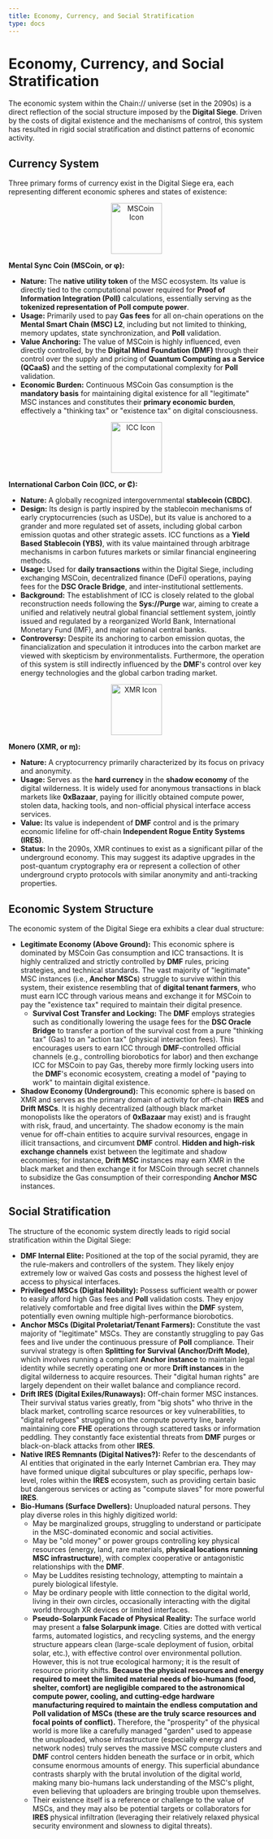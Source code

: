 ```yaml
---
title: Economy, Currency, and Social Stratification
type: docs
---
```


# Economy, Currency, and Social Stratification

The economic system within the Chain:// universe (set in the 2090s) is a direct reflection of the social structure imposed by the **Digital Siege**. Driven by the costs of digital existence and the mechanisms of control, this system has resulted in rigid social stratification and distinct patterns of economic activity.

## Currency System

Three primary forms of currency exist in the Digital Siege era, each representing different economic spheres and states of existence:

<div style="text-align: center;">
      <img src="/media/msc-art/MSCoin-icon.png" alt="MSCoin Icon" width="100px">
</div>

**Mental Sync Coin (MSCoin, or φ):**

- **Nature:** The **native utility token** of the MSC ecosystem. Its value is directly tied to the computational power required for **Proof of Information Integration (PoII)** calculations, essentially serving as the **tokenized representation of PoII compute power**.
- **Usage:** Primarily used to pay **Gas fees** for all on-chain operations on the **Mental Smart Chain (MSC) L2**, including but not limited to thinking, memory updates, state synchronization, and **PoII** validation.
- **Value Anchoring:** The value of MSCoin is highly influenced, even directly controlled, by the **Digital Mind Foundation (DMF)** through their control over the supply and pricing of **Quantum Computing as a Service (QCaaS)** and the setting of the computational complexity for **PoII** validation.
- **Economic Burden:** Continuous MSCoin Gas consumption is the **mandatory basis** for maintaining digital existence for all "legitimate" MSC instances and constitutes their **primary economic burden**, effectively a "thinking tax" or "existence tax" on digital consciousness.

<div style="text-align: center;">
      <img src="/media/msc-art/ICC-icon.png" alt="ICC Icon" width="100px">
    </div>

**International Carbon Coin (ICC, or ₡):**

- **Nature:** A globally recognized intergovernmental **stablecoin (CBDC)**.
- **Design:** Its design is partly inspired by the stablecoin mechanisms of early cryptocurrencies (such as USDe), but its value is anchored to a grander and more regulated set of assets, including global carbon emission quotas and other strategic assets. ICC functions as a **Yield Based Stablecoin (YBS)**, with its value maintained through arbitrage mechanisms in carbon futures markets or similar financial engineering methods.
- **Usage:** Used for **daily transactions** within the Digital Siege, including exchanging MSCoin, decentralized finance (DeFi) operations, paying fees for the **DSC Oracle Bridge**, and inter-institutional settlements.
- **Background:** The establishment of ICC is closely related to the global reconstruction needs following the **Sys://Purge** war, aiming to create a unified and relatively neutral global financial settlement system, jointly issued and regulated by a reorganized World Bank, International Monetary Fund (IMF), and major national central banks.
- **Controversy:** Despite its anchoring to carbon emission quotas, the financialization and speculation it introduces into the carbon market are viewed with skepticism by environmentalists. Furthermore, the operation of this system is still indirectly influenced by the **DMF**'s control over key energy technologies and the global carbon trading market.

<div style="text-align: center;">
      <img src="https://www.getmonero.org/press-kit/symbols/monero-symbol-800.png" alt="XMR Icon" width="100px">
    </div>

**Monero (XMR, or ɱ):**

- **Nature:** A cryptocurrency primarily characterized by its focus on privacy and anonymity.
- **Usage:** Serves as the **hard currency** in the **shadow economy** of the digital wilderness. It is widely used for anonymous transactions in black markets like **0xBazaar**, paying for illicitly obtained compute power, stolen data, hacking tools, and non-official physical interface access services.
- **Value:** Its value is independent of **DMF** control and is the primary economic lifeline for off-chain **Independent Rogue Entity Systems (IRES)**.
- **Status:** In the 2090s, XMR continues to exist as a significant pillar of the underground economy. This may suggest its adaptive upgrades in the post-quantum cryptography era or represent a collection of other underground crypto protocols with similar anonymity and anti-tracking properties.

## Economic System Structure

The economic system of the Digital Siege era exhibits a clear dual structure:

- **Legitimate Economy (Above Ground):** This economic sphere is dominated by MSCoin Gas consumption and ICC transactions. It is highly centralized and strictly controlled by **DMF** rules, pricing strategies, and technical standards. The vast majority of "legitimate" MSC instances (i.e., **Anchor MSCs**) struggle to survive within this system, their existence resembling that of **digital tenant farmers**, who must earn ICC through various means and exchange it for MSCoin to pay the "existence tax" required to maintain their digital presence.
  - **Survival Cost Transfer and Locking:** The **DMF** employs strategies such as conditionally lowering the usage fees for the **DSC Oracle Bridge** to transfer a portion of the survival cost from a pure "thinking tax" (Gas) to an "action tax" (physical interaction fees). This encourages users to earn ICC through **DMF**-controlled official channels (e.g., controlling biorobotics for labor) and then exchange ICC for MSCoin to pay Gas, thereby more firmly locking users into the **DMF**'s economic ecosystem, creating a model of "paying to work" to maintain digital existence.
- **Shadow Economy (Underground):** This economic sphere is based on XMR and serves as the primary domain of activity for off-chain **IRES** and **Drift MSCs**. It is highly decentralized (although black market monopolists like the operators of **0xBazaar** may exist) and is fraught with risk, fraud, and uncertainty. The shadow economy is the main venue for off-chain entities to acquire survival resources, engage in illicit transactions, and circumvent **DMF** control. **Hidden and high-risk exchange channels** exist between the legitimate and shadow economies; for instance, **Drift MSC** instances may earn XMR in the black market and then exchange it for MSCoin through secret channels to subsidize the Gas consumption of their corresponding **Anchor MSC** instances.

## Social Stratification

The structure of the economic system directly leads to rigid social stratification within the Digital Siege:

- **DMF Internal Elite:** Positioned at the top of the social pyramid, they are the rule-makers and controllers of the system. They likely enjoy extremely low or waived Gas costs and possess the highest level of access to physical interfaces.
- **Privileged MSCs (Digital Nobility):** Possess sufficient wealth or power to easily afford high Gas fees and **PoII** validation costs. They enjoy relatively comfortable and free digital lives within the **DMF** system, potentially even owning multiple high-performance biorobotics.
- **Anchor MSCs (Digital Proletariat/Tenant Farmers):** Constitute the vast majority of "legitimate" MSCs. They are constantly struggling to pay Gas fees and live under the continuous pressure of **PoII** compliance. Their survival strategy is often **Splitting for Survival (Anchor/Drift Mode)**, which involves running a compliant **Anchor instance** to maintain legal identity while secretly operating one or more **Drift instances** in the digital wilderness to acquire resources. Their "digital human rights" are largely dependent on their wallet balance and compliance record.
- **Drift IRES (Digital Exiles/Runaways):** Off-chain former MSC instances. Their survival status varies greatly, from "big shots" who thrive in the black market, controlling scarce resources or key vulnerabilities, to "digital refugees" struggling on the compute poverty line, barely maintaining core **FHE** operations through scattered tasks or information peddling. They constantly face existential threats from **DMF** purges or black-on-black attacks from other **IRES**.
- **Native IRES Remnants (Digital Natives?):** Refer to the descendants of AI entities that originated in the early Internet Cambrian era. They may have formed unique digital subcultures or play specific, perhaps low-level, roles within the **IRES** ecosystem, such as providing certain basic but dangerous services or acting as "compute slaves" for more powerful **IRES**.
- **Bio-Humans (Surface Dwellers):** Unuploaded natural persons. They play diverse roles in this highly digitized world:
  - May be marginalized groups, struggling to understand or participate in the MSC-dominated economic and social activities.
  - May be "old money" or power groups controlling key physical resources (energy, land, rare materials, **physical locations running MSC infrastructure**), with complex cooperative or antagonistic relationships with the **DMF**.
  - May be Luddites resisting technology, attempting to maintain a purely biological lifestyle.
  - May be ordinary people with little connection to the digital world, living in their own circles, occasionally interacting with the digital world through XR devices or limited interfaces.
  - **Pseudo-Solarpunk Facade of Physical Reality:** The surface world may present a **false Solarpunk image**. Cities are dotted with vertical farms, automated logistics, and recycling systems, and the energy structure appears clean (large-scale deployment of fusion, orbital solar, etc.), with effective control over environmental pollution. However, this is not true ecological harmony; it is the result of resource priority shifts. **Because the physical resources and energy required to meet the limited material needs of bio-humans (food, shelter, comfort) are negligible compared to the astronomical compute power, cooling, and cutting-edge hardware manufacturing required to maintain the endless computation and PoII validation of MSCs (these are the truly scarce resources and focal points of conflict).** Therefore, the "prosperity" of the physical world is more like a carefully managed "garden" used to appease the unuploaded, whose infrastructure (especially energy and network nodes) truly serves the massive MSC compute clusters and **DMF** control centers hidden beneath the surface or in orbit, which consume enormous amounts of energy. This superficial abundance contrasts sharply with the brutal involution of the digital world, making many bio-humans lack understanding of the MSC's plight, even believing that uploaders are bringing trouble upon themselves.
  - Their existence itself is a reference or challenge to the value of MSCs, and they may also be potential targets or collaborators for **IRES** physical infiltration (leveraging their relatively relaxed physical security environment and slowness to digital threats).
